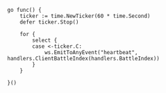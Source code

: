 	go func() {
		ticker := time.NewTicker(60 * time.Second)
		defer ticker.Stop()

		for {
			select {
			case <-ticker.C:
				ws.EmitToAnyEvent("heartbeat", handlers.ClientBattleIndex(handlers.BattleIndex))
			}
		}

	}()
 